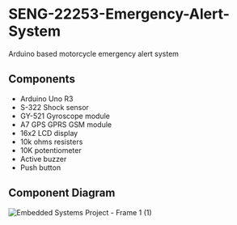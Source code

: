 # SENG-22253-Emergency-Alert-System
Arduino based motorcycle emergency alert system
## Components
- Arduino Uno R3
- S-322 Shock sensor
- GY-521 Gyroscope module
- A7 GPS GPRS GSM module
- 16x2 LCD display
- 10k ohms resisters
- 10K potentiometer
- Active buzzer
- Push button

## Component Diagram
![Embedded Systems Project - Frame 1 (1)](https://github.com/edpchinthana/SENG-22253-Emergency-Alert-System/assets/48363614/360693e0-5863-4562-a64e-9fe3a4cc57c7)
